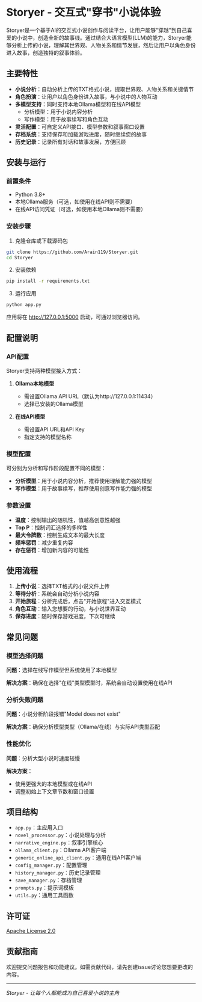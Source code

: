 # Storyer - 交互式"穿书"小说体验

Storyer是一个基于AI的交互式小说创作与阅读平台，让用户能够"穿越"到自己喜爱的小说中，创造全新的故事线。通过结合大语言模型(LLM)的能力，Storyer能够分析上传的小说，理解其世界观、人物关系和情节发展，然后让用户以角色身份进入故事，创造独特的叙事体验。

## 主要特性

- **小说分析**：自动分析上传的TXT格式小说，提取世界观、人物关系和关键情节
- **角色扮演**：让用户以角色身份进入故事，与小说中的人物互动
- **多模型支持**：同时支持本地Ollama模型和在线API模型
  - 分析模型：用于小说内容分析
  - 写作模型：用于故事续写和角色互动
- **灵活配置**：可自定义API接口、模型参数和叙事窗口设置
- **存档系统**：支持保存和加载游戏进度，随时继续您的故事
- **历史记录**：记录所有对话和故事发展，方便回顾

## 安装与运行

### 前置条件

- Python 3.8+
- 本地Ollama服务（可选，如使用在线API则不需要）
- 在线API访问凭证（可选，如使用本地Ollama则不需要）

### 安装步骤

1. 克隆仓库或下载源码包

```bash
git clone https://github.com/Arain119/Storyer.git
cd Storyer
```

2. 安装依赖

```bash
pip install -r requirements.txt
```

3. 运行应用

```bash
python app.py
```

应用将在 http://127.0.0.1:5000 启动，可通过浏览器访问。

## 配置说明

### API配置

Storyer支持两种模型接入方式：

1. **Ollama本地模型**
   - 需设置Ollama API URL（默认为http://127.0.0.1:11434）
   - 选择已安装的Ollama模型

2. **在线API模型**
   - 需设置API URL和API Key
   - 指定支持的模型名称

### 模型配置

可分别为分析和写作阶段配置不同的模型：

- **分析模型**：用于小说内容分析，推荐使用理解能力强的模型
- **写作模型**：用于故事续写，推荐使用创意写作能力强的模型

### 参数设置

- **温度**：控制输出的随机性，值越高创意性越强
- **Top P**：控制词汇选择的多样性
- **最大令牌数**：控制生成文本的最大长度
- **频率惩罚**：减少重复内容
- **存在惩罚**：增加新内容的可能性

## 使用流程

1. **上传小说**：选择TXT格式的小说文件上传
2. **等待分析**：系统会自动分析小说内容
3. **开始旅程**：分析完成后，点击"开始旅程"进入交互模式
4. **角色互动**：输入您想要的行动，与小说世界互动
5. **保存进度**：随时保存游戏进度，下次可继续

## 常见问题

### 模型选择问题

**问题**：选择在线写作模型但系统使用了本地模型

**解决方案**：确保在选择"在线"类型模型时，系统会自动设置使用在线API

### 分析失败问题

**问题**：小说分析阶段报错"Model does not exist"

**解决方案**：确保分析模型类型（Ollama/在线）与实际API类型匹配

### 性能优化

**问题**：分析大型小说时速度较慢

**解决方案**：
- 使用更强大的本地模型或在线API
- 调整初始上下文章节数和窗口设置

## 项目结构

- `app.py`：主应用入口
- `novel_processor.py`：小说处理与分析
- `narrative_engine.py`：叙事引擎核心
- `ollama_client.py`：Ollama API客户端
- `generic_online_api_client.py`：通用在线API客户端
- `config_manager.py`：配置管理
- `history_manager.py`：历史记录管理
- `save_manager.py`：存档管理
- `prompts.py`：提示词模板
- `utils.py`：通用工具函数

## 许可证

[Apache License 2.0](https://www.apache.org/licenses/LICENSE-2.0)

## 贡献指南

欢迎提交问题报告和功能建议。如需贡献代码，请先创建issue讨论您想要更改的内容。

---

*Storyer - 让每个人都能成为自己喜爱小说的主角*
